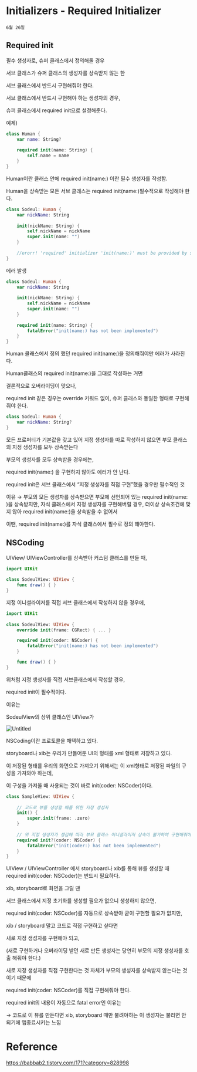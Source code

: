 # Initializers - Required Initializer

`6월 26일`

## Required init

필수 생성자로, 슈퍼 클래스에서 정의해둘 경우

서브 클래스가 슈퍼 클래스의 생성자를 상속받지 않는 한

서브 클래스에서 반드시 구현해줘야 한다.

서브 클래스에서 반드시 구현해야 하는 생성자의 경우,

슈퍼 클래스에서 required init으로 설정해준다.

예제)

```swift
class Human {
    var name: String?
    
    required init(name: String) {
        self.name = name
    }
}
```

Human이란 클래스 안에 required init(name:) 이란 필수 생성자를 작성함.

Human을 상속받는 모든 서브 클래스는 required init(name:)필수적으로 작성해야 한다.

```swift
class Sodeul: Human {
    var nickName: String
    
    init(nickName: String) {
        self.nickName = nickName
        super.init(name: "")
    }
    
    //erorr! 'required' initializer 'init(name:)' must be provided by subclass of 'Human'
}
```

에러 발생

```swift
class Sodeul: Human {
    var nickName: String
    
    init(nickName: String) {
        self.nickName = nickName
        super.init(name: "")
    }
    
    required init(name: String) {
        fatalError("init(name:) has not been implemented")
    }
}
```

Human 클래스에서 정의 했던 required init(name:)을 정의해줘야만 에러가 사라진다.

Human클래스의 required init(name:)을 그대로 작성하는 거면

결론적으로 오버라이딩이 맞으나,

required init 같은 경우는 override 키워드 없이, 슈퍼 클래스와 동일한 형태로 구현해줘야 한다.

```swift
class Sodeul: Human {
    var nickName: String?
}
```

모든 프로퍼티가 기본값을 갖고 있어 지정 생성자를 따로 작성하지 않으면 부모 클래스의 지정 생성자를 모두 상속받는다

부모의 생성자를 모두 상속받을 경우에는,

required init(name:) 을 구현하지 않아도 에러가 안 난다.

required init은 서브 클래스에서 “지정 생성자를 직접 구현”했을 경우만 필수적인 것

이유 → 부모의 모든 생성자를 상속받으면 부모에 선언되어 있는 required init(name: )을 상속받지만, 자식 클래스에서 지정 생성자를 구현해버릴 경우, 더이상 상속조건에 맞지 않아 required init(name:)을 상속받을 수 없어서

이땐, required init(name:)를 자식 클래스에서 필수로 정의 해야한다.

## NSCoding

UIView/ UIViewController를 상속받아 커스텀 클래스를 만들 때,

```swift
import UIKit
 
class SodeulView: UIView {
    func draw() { }
}
```

지정 이니셜라이저를 직접 서브 클래스에서 작성하지 않을 경우에, 

```swift
import UIKit
 
class SodeulView: UIView {
    override init(frame: CGRect) { ... }

    required init(coder: NSCoder) {
        fatalError("init(name:) has not been implemented")
    }

    func draw() { }
}
```

위처럼 지정 생성자를 직접 서브클래스에서 작성할 경우,

required init이 필수적이다.

이유는

SodeulView의 상위 클래스인 UIView가 

![Untitled](https://s3-us-west-2.amazonaws.com/secure.notion-static.com/3e34a49f-b295-4c83-bc78-2e46bc1c1b1f/Untitled.png)

NSCoding이란 프로토콜을 채택하고 있다.

storyboard나 xib는 우리가 만들어둔 UI의 형태를 xml 형태로 저장하고 있다.

이 저장된 형태를 우리의 화면으로 가져오기 위해서는 이 xml형태로 저장된 파일의 구성을 가져와야 하는데,

이 구성을 가져올 때 사용되는 것이 바로 init(coder: NSCoder)이다.

```swift
class SampleView: UIView {
    
    // 코드로 뷰를 생성할 때를 위한 지정 생성자
    init() {
        super.init(frame: .zero)
    }
    
    // 위 지정 생성자가 생김에 따라 부모 클래스 이니셜라이저 상속이 불가하여 구현해줘야하는 Interface Builder용 생성자
    required init?(coder: NSCoder) {
        fatalError("init(coder:) has not been implemented")
    }
}
```

UIView / UIViewController 에서 storyboard나 xib를 통해 뷰를 생성할 때 required init(coder: NSCoder)는 반드시 필요하다.

xib, storyboard로 화면을 그릴 땐

서브 클래스에서 지정 초기화를 생성할 필요가 없으니 생성하지 않으면,

required init(coder: NSCoder)를 자동으로 상속받아 굳이 구현할 필요가 없지만,

xib / storyboard 말고 코드로 직접 구현하고 싶다면

새로 지정 생성자를 구현해야 되고,

(새로 구현하거나 오버라이딩 받던 새로 만든 생성자는 당연히 부모의 지정 생성자를 호출 해줘야 한다.)

새로 지정 생성자를 직접 구현한다는 것 자체가 부모의 생성자를 상속받지 않는다는 것이기 때문에

required init(coder: NSCoder)를 직접 구현해줘야 한다.

required init의 내용이 자동으로 fatal error인 이유는

→ 코드로 이 뷰를 만든다면 xib, storyboard 때만  불려야하는 이 생성자는 불리면 안되기에 앱종료시키는 느낌

# Reference

https://babbab2.tistory.com/171?category=828998
